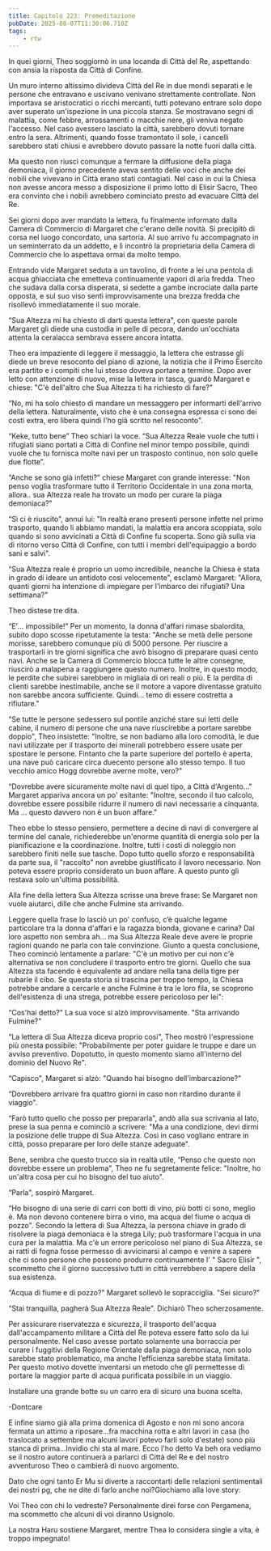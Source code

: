 ```yaml
---
title: Capitolo 223: Premeditazione
pubDate: 2025-08-07T11:30:06.710Z
tags:
    - rtw
---
```



In quei giorni, Theo soggiornò in una locanda di Città del Re, aspettando con ansia la risposta da Città di Confine.


Un muro interno altissimo divideva Città del Re in due mondi separati e le persone che entravano e uscivano venivano strettamente controllate. Non importava se aristocratici o ricchi mercanti, tutti potevano entrare solo dopo aver superato un'ispezione in una piccola stanza. Se mostravano segni di malattia, come febbre, arrossamenti o macchie nere, gli veniva negato l'accesso. Nel caso avessero lasciato la città, sarebbero dovuti tornare entro la sera. Altrimenti, quando fosse tramontato il sole, i cancelli sarebbero stati chiusi e avrebbero dovuto   passare la notte fuori dalla città.


Ma questo non riuscì comunque a fermare la diffusione della piaga demoniaca, il giorno precedente aveva sentito delle voci che anche dei nobili che vivevano in Città erano stati contagiati. Nel caso in cui la Chiesa non avesse ancora messo a disposizione il primo lotto di Elisir Sacro, Theo era convinto che i nobili avrebbero cominciato presto ad evacuare Città del Re.


Sei giorni dopo aver mandato la lettera, fu finalmente informato dalla Camera di Commercio di Margaret che c'erano delle novità. Si precipitò di corsa nel luogo concordato, una sartoria. Al suo arrivo fu accompagnato in un seminterrato da un addetto, e lì incontrò la proprietaria della Camera di Commercio che lo aspettava ormai da molto tempo.


Entrando vide Margaret seduta a un tavolino, di fronte a lei una pentola di acqua ghiacciata che emetteva continuamente vapori di aria fredda. Theo che sudava dalla corsa disperata, si sedette a gambe incrociate dalla parte opposta, e sul suo viso sentì improvvisamente una brezza fredda che risollevò immediatamente il suo morale.


“Sua Altezza mi ha chiesto di darti questa lettera", con queste parole Margaret gli diede una custodia in pelle di pecora, dando un'occhiata attenta la ceralacca sembrava essere ancora intatta.


Theo era impaziente di leggere il messaggio, la lettera che estrasse gli diede un breve resoconto del piano di azione, la notizia che il Primo Esercito era partito e i compiti che lui stesso doveva portare a termine. Dopo aver letto con attenzione di nuovo, mise la lettera in tasca, guardò Margaret e chiese: "C'è dell'altro che Sua Altezza ti ha richiesto di fare?"


“No, mi ha solo chiesto di mandare un messaggero per informarti dell'arrivo della lettera. Naturalmente, visto che è una consegna espressa ci sono dei costi extra, ero libera quindi l'ho già scritto nel resoconto".


“Keke, tutto bene” Theo schiarì la voce. “Sua Altezza Reale vuole che tutti i rifugiati siano portati a Città di Confine nel minor tempo possibile, quindi vuole che tu fornisca molte navi per un trasposto continuo, non solo quelle due flotte”.


“Anche se sono già infetti?” chiese Margaret con grande interesse: "Non penso voglia trasformare tutto il Territorio Occidentale in una zona morta, allora.. sua Altezza reale ha trovato un modo per curare la piaga demoniaca?"


“Sì ci è riuscito", annuì lui: "In realtà erano presenti persone infette nel primo trasporto, quando li abbiamo mandati, la malattia era  ancora scoppiata, solo quando si  sono avvicinati a Città di Confine fu scoperta. Sono già sulla via di ritorno verso Città di Confine, con tutti i membri dell'equipaggio a bordo sani e salvi".


“Sua Altezza reale è proprio un uomo incredibile, neanche la Chiesa è stata in grado di ideare un antidoto così velocemente", esclamò Margaret: "Allora, quanti giorni ha intenzione di impiegare per l'imbarco dei rifugiati? Una settimana?"


Theo distese tre dita.


“E'... impossibile!” Per un momento, la donna d'affari rimase sbalordita, subito dopo scosse ripetutamente la testa: "Anche se metà delle persone morisse, sarebbero comunque più di 5000 persone. Per riuscire a trasportarli in tre giorni significa che avrò bisogno di preparare quasi cento navi. Anche se la Camera di Commercio blocca tutte le altre consegne, riuscirò a malapena a raggiungere questo numero. Inoltre, in questo modo, le perdite che subirei sarebbero in migliaia di ori reali o più. E la perdita di clienti sarebbe inestimabile, anche se il motore a vapore diventasse gratuito non sarebbe ancora sufficiente. Quindi... temo di essere costretta a rifiutare."


“Se tutte le persone sedessero sul pontile anziché stare sui letti delle cabine, il numero di persone che una nave riuscirebbe a portare sarebbe doppio", Theo insistette: "Inoltre, se non badiamo alla loro comodità, le due navi utilizzate per il trasporto dei minerali potrebbero essere usate per spostare le persone. Fintanto che la parte superiore del portello è aperta, una nave può caricare circa duecento persone allo stesso tempo. Il tuo vecchio amico Hogg dovrebbe averne molte, vero?"


“Dovrebbe avere sicuramente molte navi di quel tipo, a Città d'Argento..." Margaret appariva ancora un po' esitante: "Inoltre, secondo il tuo calcolo, dovrebbe essere possibile ridurre il numero di navi necessarie a cinquanta. Ma ... questo davvero non è un buon affare."


Theo ebbe lo stesso pensiero, permettere a decine di navi di convergere al termine del canale, richiederebbe un'enorme quantità di energia solo per la pianificazione e la coordinazione. Inoltre, tutti i costi di noleggio non sarebbero finiti nelle sue tasche. Dopo tutto quello sforzo e responsabilità da parte sua, il "raccolto" non avrebbe giustificato il lavoro necessario. Non poteva essere proprio considerato un buon affare. A questo punto gli restava solo un'ultima possibilità.


Alla fine della lettera Sua Altezza scrisse una breve frase: Se Margaret non vuole aiutarci, dille che anche Fulmine sta arrivando.


Leggere quella frase lo lasciò un po' confuso, c’è qualche legame particolare tra la donna d'affari e la ragazza bionda, giovane e carina? Dal loro aspetto non sembra ah... ma Sua Altezza Reale deve avere le proprie ragioni quando ne parla con tale convinzione. Giunto a questa conclusione, Theo cominciò lentamente a parlare: "C'è un motivo per cui non c'è alternativa se non concludere il trasporto entro tre giorni. Quello che sua Altezza sta facendo è equivalente ad andare nella tana della tigre per rubarle il cibo. Se questa storia si trascina per troppo tempo, la Chiesa potrebbe andare a cercarle e anche Fulmine è tra le loro fila, se scoprono dell'esistenza di una strega, potrebbe essere pericoloso per lei":


“Cos'hai detto?" La sua voce si alzò improvvisamente. "Sta arrivando Fulmine?"


“La lettera di Sua Altezza diceva proprio così", Theo mostrò l'espressione più onesta possibile: "Probabilmente per poter guidare le truppe e dare un avviso preventivo. Dopotutto, in questo momento siamo all'interno del dominio del Nuovo Re".


“Capisco", Margaret si alzò: "Quando hai bisogno dell'imbarcazione?"


“Dovrebbero arrivare fra quattro giorni in caso non ritardino durante il viaggio".


“Farò tutto quello che posso per prepararla", andò alla sua scrivania al lato, prese la sua penna e cominciò a scrivere: "Ma a una condizione, devi dirmi la posizione delle truppe di Sua Altezza. Così in caso vogliano entrare in città, posso preparare per loro delle stanze adeguate".


Bene, sembra che questo trucco sia in realtà utile, “Penso che questo non dovrebbe essere un problema", Theo ne fu segretamente felice: "Inoltre, ho un'altra cosa per cui ho bisogno del tuo aiuto".


“Parla", sospirò Margaret.


“Ho bisogno di una serie di carri con botti di vino, più botti ci sono, meglio è. Ma non devono contenere birra o vino, ma acqua del fiume o acqua di pozzo". Secondo la lettera di Sua Altezza, la persona chiave in grado di risolvere la piaga demoniaca è la strega Lily; può trasformare l'acqua in una cura per la malattia. Ma c'è un errore pericoloso nel piano di Sua Altezza, se ai ratti di fogna fosse permesso di avvicinarsi al campo e venire a sapere che ci sono persone che possono produrre continuamente l' " Sacro Elisir ", scommetto che il giorno successivo tutti in città verrebbero a sapere della sua esistenza.


“Acqua di fiume e di pozzo?" Margaret sollevò le sopracciglia. "Sei sicuro?"


“Stai tranquilla, pagherà Sua Altezza Reale". Dichiarò Theo scherzosamente.


Per assicurare riservatezza e sicurezza, il trasporto dell'acqua dall'accampamento militare a Città del Re poteva essere fatto solo da lui personalmente. Nel caso avesse portato solamente una borraccia per curare i fuggitivi della Regione Orientale dalla piaga demoniaca, non solo sarebbe stato problematico, ma anche l’efficienza sarebbe stata limitata. Per questo motivo dovette inventarsi un metodo che gli permettesse di portare la maggior parte di acqua purificata possibile in un viaggio.


Installare una grande botte su un carro era di sicuro una buona scelta.




-Dontcare




E infine siamo già alla prima domenica di Agosto e non mi sono ancora fermata un attimo a riposare...fra macchina rotta e altri lavori in casa (ho traslocato a settembre ma alcuni lavori potevo farli solo d'estate) sono più stanca di prima...Invidio chi sta al mare. Ecco l'ho detto Va beh ora vediamo se il nostro autore continuerà a parlarci di Città del Re e del nostro avventuroso Theo o cambierà di nuovo argomento.


Dato che ogni tanto Er Mu si diverte a raccontarti delle relazioni sentimentali dei nostri pg, che ne dite di farlo anche noi?Giochiamo alla love story:


Voi Theo con chi lo vedreste? Personalmente direi forse con Pergamena, ma scommetto che alcuni di voi diranno Usignolo.


La nostra Haru sostiene Margaret, mentre Thea lo considera single a vita, è troppo impegnato!
                        


                                



